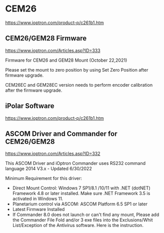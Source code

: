 # CEM26

https://www.ioptron.com/product-p/c261b1.htm

## CEM26/GEM28 Firmware

https://www.ioptron.com/Articles.asp?ID=333

Firmware for CEM26 and GEM28 Mount (October 22,2021) 

Please set the mount to zero position by using Set Zero Position after firmware upgrade.

CEM26EC and GEM28EC version needs to perform encoder calibration after the firmware upgrade.

## iPolar Software 

https://www.ioptron.com/product-p/c261b1.htm

## ASCOM Driver and Commander for CEM26/GEM28

https://www.ioptron.com/Articles.asp?ID=332

This ASCOM Driver and iOptron Commander uses RS232 command language 2014 V3.x - Updated 6/30/2022 

Minimum Requirement for this driver:
- Direct Mount Control: Windows 7 SP1/8.1 /10/11 with .NET (dotNET) Framework 4.8 or later installed. Make sure .NET Framework 3.5 is activated in Windows 11.
- Planetarium control via ASCOM: ASCOM Platform 6.5 SP1 or later
- Latest Firmware Installed
- If Commander 8.0 does not launch or can't find any mount, Please add the Commander File Fold and/or 3 exe files into the Exclusions/Whit List/Exception of the Antivirus software. Here is the instruction.




